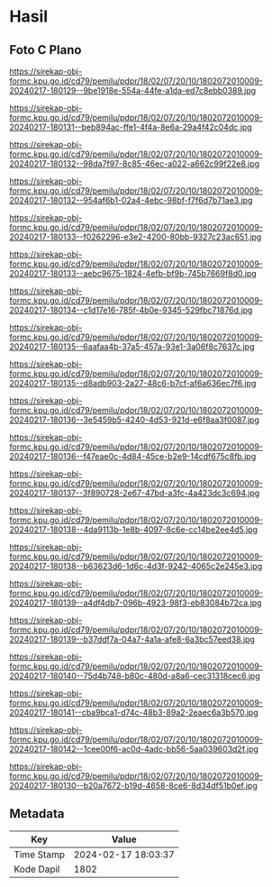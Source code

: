 # Hasil

## Foto C Plano

https://sirekap-obj-formc.kpu.go.id/cd79/pemilu/pdpr/18/02/07/20/10/1802072010009-20240217-180129--9be1918e-554a-44fe-a1da-ed7c8ebb0389.jpg

https://sirekap-obj-formc.kpu.go.id/cd79/pemilu/pdpr/18/02/07/20/10/1802072010009-20240217-180131--beb894ac-ffe1-4f4a-8e6a-29a4f42c04dc.jpg

https://sirekap-obj-formc.kpu.go.id/cd79/pemilu/pdpr/18/02/07/20/10/1802072010009-20240217-180132--98da7f97-8c85-46ec-a022-a662c99f22e8.jpg

https://sirekap-obj-formc.kpu.go.id/cd79/pemilu/pdpr/18/02/07/20/10/1802072010009-20240217-180132--954af6b1-02a4-4ebc-98bf-f7f6d7b71ae3.jpg

https://sirekap-obj-formc.kpu.go.id/cd79/pemilu/pdpr/18/02/07/20/10/1802072010009-20240217-180133--f0262296-e3e2-4200-80bb-9327c23ac651.jpg

https://sirekap-obj-formc.kpu.go.id/cd79/pemilu/pdpr/18/02/07/20/10/1802072010009-20240217-180133--aebc9675-1824-4efb-bf9b-745b7669f8d0.jpg

https://sirekap-obj-formc.kpu.go.id/cd79/pemilu/pdpr/18/02/07/20/10/1802072010009-20240217-180134--c1d17e16-785f-4b0e-9345-529fbc71876d.jpg

https://sirekap-obj-formc.kpu.go.id/cd79/pemilu/pdpr/18/02/07/20/10/1802072010009-20240217-180135--6aafaa4b-37a5-457a-93e1-3a06f8c7637c.jpg

https://sirekap-obj-formc.kpu.go.id/cd79/pemilu/pdpr/18/02/07/20/10/1802072010009-20240217-180135--d8adb903-2a27-48c6-b7cf-af6a636ec7f6.jpg

https://sirekap-obj-formc.kpu.go.id/cd79/pemilu/pdpr/18/02/07/20/10/1802072010009-20240217-180136--3e5459b5-4240-4d53-921d-e6f8aa3f0087.jpg

https://sirekap-obj-formc.kpu.go.id/cd79/pemilu/pdpr/18/02/07/20/10/1802072010009-20240217-180136--f47eae0c-4d84-45ce-b2e9-14cdf675c8fb.jpg

https://sirekap-obj-formc.kpu.go.id/cd79/pemilu/pdpr/18/02/07/20/10/1802072010009-20240217-180137--3f890728-2e67-47bd-a3fc-4a423dc3c694.jpg

https://sirekap-obj-formc.kpu.go.id/cd79/pemilu/pdpr/18/02/07/20/10/1802072010009-20240217-180138--4da9113b-1e8b-4097-8c6e-cc14be2ee4d5.jpg

https://sirekap-obj-formc.kpu.go.id/cd79/pemilu/pdpr/18/02/07/20/10/1802072010009-20240217-180138--b63623d6-1d6c-4d3f-9242-4065c2e245e3.jpg

https://sirekap-obj-formc.kpu.go.id/cd79/pemilu/pdpr/18/02/07/20/10/1802072010009-20240217-180139--a4df4db7-096b-4923-98f3-eb83084b72ca.jpg

https://sirekap-obj-formc.kpu.go.id/cd79/pemilu/pdpr/18/02/07/20/10/1802072010009-20240217-180139--b37ddf7a-04a7-4a1a-afe8-6a3bc57eed38.jpg

https://sirekap-obj-formc.kpu.go.id/cd79/pemilu/pdpr/18/02/07/20/10/1802072010009-20240217-180140--75d4b748-b80c-480d-a8a6-cec31318cec6.jpg

https://sirekap-obj-formc.kpu.go.id/cd79/pemilu/pdpr/18/02/07/20/10/1802072010009-20240217-180141--cba9bca1-d74c-48b3-89a2-2eaec6a3b570.jpg

https://sirekap-obj-formc.kpu.go.id/cd79/pemilu/pdpr/18/02/07/20/10/1802072010009-20240217-180142--1cee00f6-ac0d-4adc-bb56-5aa039603d2f.jpg

https://sirekap-obj-formc.kpu.go.id/cd79/pemilu/pdpr/18/02/07/20/10/1802072010009-20240217-180130--b20a7672-b19d-4658-8ce6-8d34df51b0ef.jpg


## Metadata

| Key        | Value               |
| ---------- | ------------------- |
| Time Stamp | 2024-02-17 18:03:37 |
| Kode Dapil | 1802                |




